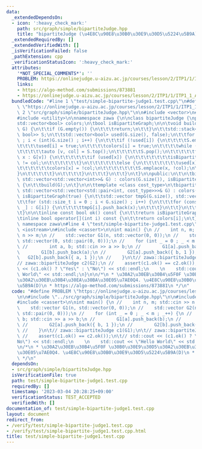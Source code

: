 ```yaml
---
data:
  _extendedDependsOn:
  - icon: ':heavy_check_mark:'
    path: src/graph/simple/bipartiteJudge.hpp
    title: "bipartiteJudge (\u4E8C\u90E8\u30B0\u30E9\u30D5\u5224\u5B9A)"
  _extendedRequiredBy: []
  _extendedVerifiedWith: []
  _isVerificationFailed: false
  _pathExtension: cpp
  _verificationStatusIcon: ':heavy_check_mark:'
  attributes:
    '*NOT_SPECIAL_COMMENTS*': ''
    PROBLEM: https://onlinejudge.u-aizu.ac.jp/courses/lesson/2/ITP1/1/ITP1_1_A
    links:
    - https://algo-method.com/submissions/873881
    - https://onlinejudge.u-aizu.ac.jp/courses/lesson/2/ITP1/1/ITP1_1_A
  bundledCode: "#line 1 \"test/simple-bipartite-judge1.test.cpp\"\n#define PROBLEM\
    \ \"https://onlinejudge.u-aizu.ac.jp/courses/lesson/2/ITP1/1/ITP1_1_A\"\n\n#line\
    \ 2 \"src/graph/simple/bipartiteJudge.hpp\"\n\n#include <vector>\n#include <stack>\n\
    #include <utility>\n\nnamespace zawa {\n\nclass bipartiteJudge {\nprivate:\n\t\
    std::vector<bool> colors;\n\tbool isBipartiteGraph;\n\n\tvoid build(const std::vector<std::vector<int>>&\
    \ G) {\n\t\tif (G.empty()) {\n\t\t\treturn;\n\t\t}\n\t\tstd::stack<std::pair<int,\
    \ bool>> S;\n\t\tstd::vector<bool> used(G.size(), false);\n\t\tfor (int i = 0\
    \ ; i < (int)G.size() ; i++) {\n\t\t\tif (!used[i]) {\n\t\t\t\tS.emplace(i, true);\n\
    \t\t\t\tused[i] = true;\n\t\t\t\tcolors[i] = true;\n\t\t\t\twhile (S.size()) {\n\
    \t\t\t\t\tauto [v, col] = S.top();\n\t\t\t\t\tS.pop();\n\t\t\t\t\tfor (const auto&\
    \ x : G[v]) {\n\t\t\t\t\t\tif (used[x]) {\n\t\t\t\t\t\t\tisBipartiteGraph &= colors[x]\
    \ != col;\n\t\t\t\t\t\t}\n\t\t\t\t\t\telse {\n\t\t\t\t\t\t\tused[x] = true;\n\t\
    \t\t\t\t\t\tcolors[x] = !col;\n\t\t\t\t\t\t\tS.emplace(x, !col);\n\t\t\t\t\t\t\
    }\n\t\t\t\t\t}\n\t\t\t\t}\n\t\t\t}\n\t\t}\n\t}\n\npublic:\n\t\n\tbipartiteJudge(const\
    \ std::vector<std::vector<int>>& G) : colors(G.size()), isBipartiteGraph(true)\
    \ {\n\t\tbuild(G);\n\t}\n\n\ttemplate <class cost_type>\n\tbipartiteJudge(const\
    \ std::vector<std::vector<std::pair<int, cost_type>>>& G) : colors(G.size()),\
    \ isBipartiteGraph(true) {\n\t\tstd::vector tmpG(G.size(), std::vector(0, 0));\n\
    \t\tfor (std::size_t i = 0 ; i < G.size() ; i++) {\n\t\t\tfor (const auto& [x,\
    \ _] : G[i]) {\n\t\t\t\ttmpG[i].push_back(x);\n\t\t\t}\n\t\t}\n\t\tbuild(tmpG);\n\
    \t}\n\n\tinline const bool ok() const {\n\t\treturn isBipartiteGraph;\n\t}\n\n\
    \tinline bool operator[](int i) const {\n\t\treturn colors[i];\n\t}\n};\n\n} //\
    \ namespace zawa\n#line 4 \"test/simple-bipartite-judge1.test.cpp\"\n\n#include\
    \ <iostream>\n#include <cassert>\n\nint main() {\n //    int n, m; std::cin >>\
    \ n >> m;\n //    std::vector G1(n, std::vector(0, 0));\n //    std::vector G2(n,\
    \ std::vector(0, std::pair(0, 0)));\n //    for (int _ = 0 ; _ < m ; _++) {\n\
    \ //        int a, b; std::cin >> a >> b;\n //        G1[a].push_back(b);\n //\
    \        G1[b].push_back(a);\n //        G2[a].push_back({ b, 1 });\n //     \
    \   G2[b].push_back({ a, 1 });\n //    }\n\t// zawa::bipartiteJudge c1(G1);\n\t\
    // zawa::bipartiteJudge c2(G2);\n //    assert(c1.ok() == c2.ok());\n\t// std::cout\
    \ << (c1.ok() ? \"Yes\" : \"No\") << std::endl;\n    \n    std::cout << \"Hello\
    \ World\" << std::endl;\n}\n\n/*\n * \u30A2\u30EB\u30B4\u5F0F \u30B0\u30E9\u30D5\
    \u30A2\u30EB\u30B4\u30EA\u30BA\u30E05\u7AE0Q4. \u4E8C\u90E8\u30B0\u30E9\u30D5\u5224\
    \u5B9A(D)\n * https://algo-method.com/submissions/873881\n */\n"
  code: "#define PROBLEM \"https://onlinejudge.u-aizu.ac.jp/courses/lesson/2/ITP1/1/ITP1_1_A\"\
    \n\n#include \"../src/graph/simple/bipartiteJudge.hpp\"\n\n#include <iostream>\n\
    #include <cassert>\n\nint main() {\n //    int n, m; std::cin >> n >> m;\n //\
    \    std::vector G1(n, std::vector(0, 0));\n //    std::vector G2(n, std::vector(0,\
    \ std::pair(0, 0)));\n //    for (int _ = 0 ; _ < m ; _++) {\n //        int a,\
    \ b; std::cin >> a >> b;\n //        G1[a].push_back(b);\n //        G1[b].push_back(a);\n\
    \ //        G2[a].push_back({ b, 1 });\n //        G2[b].push_back({ a, 1 });\n\
    \ //    }\n\t// zawa::bipartiteJudge c1(G1);\n\t// zawa::bipartiteJudge c2(G2);\n\
    \ //    assert(c1.ok() == c2.ok());\n\t// std::cout << (c1.ok() ? \"Yes\" : \"\
    No\") << std::endl;\n    \n    std::cout << \"Hello World\" << std::endl;\n}\n\
    \n/*\n * \u30A2\u30EB\u30B4\u5F0F \u30B0\u30E9\u30D5\u30A2\u30EB\u30B4\u30EA\u30BA\
    \u30E05\u7AE0Q4. \u4E8C\u90E8\u30B0\u30E9\u30D5\u5224\u5B9A(D)\n * https://algo-method.com/submissions/873881\n\
    \ */\n"
  dependsOn:
  - src/graph/simple/bipartiteJudge.hpp
  isVerificationFile: true
  path: test/simple-bipartite-judge1.test.cpp
  requiredBy: []
  timestamp: '2023-03-04 20:28:25+09:00'
  verificationStatus: TEST_ACCEPTED
  verifiedWith: []
documentation_of: test/simple-bipartite-judge1.test.cpp
layout: document
redirect_from:
- /verify/test/simple-bipartite-judge1.test.cpp
- /verify/test/simple-bipartite-judge1.test.cpp.html
title: test/simple-bipartite-judge1.test.cpp
---
```


